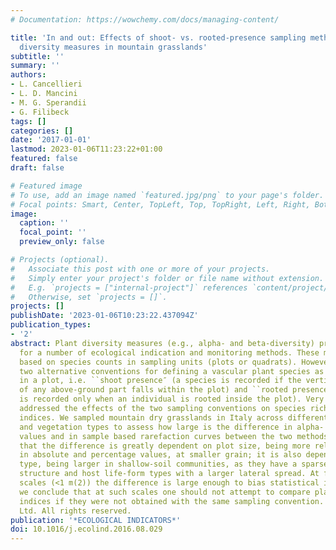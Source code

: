 ```yaml
---
# Documentation: https://wowchemy.com/docs/managing-content/

title: 'In and out: Effects of shoot- vs. rooted-presence sampling methods on plant
  diversity measures in mountain grasslands'
subtitle: ''
summary: ''
authors:
- L. Cancellieri
- L. D. Mancini
- M. G. Sperandii
- G. Filibeck
tags: []
categories: []
date: '2017-01-01'
lastmod: 2023-01-06T11:23:22+01:00
featured: false
draft: false

# Featured image
# To use, add an image named `featured.jpg/png` to your page's folder.
# Focal points: Smart, Center, TopLeft, Top, TopRight, Left, Right, BottomLeft, Bottom, BottomRight.
image:
  caption: ''
  focal_point: ''
  preview_only: false

# Projects (optional).
#   Associate this post with one or more of your projects.
#   Simply enter your project's folder or file name without extension.
#   E.g. `projects = ["internal-project"]` references `content/project/deep-learning/index.md`.
#   Otherwise, set `projects = []`.
projects: []
publishDate: '2023-01-06T10:23:22.437094Z'
publication_types:
- '2'
abstract: Plant diversity measures (e.g., alpha- and beta-diversity) provide the basis
  for a number of ecological indication and monitoring methods. These measures are
  based on species counts in sampling units (plots or quadrats). However, there are
  two alternative conventions for defining a vascular plant species as ``present″
  in a plot, i.e. ``shoot presence″ (a species is recorded if the vertical projection
  of any above-ground part falls within the plot) and ``rooted presence″ (a species
  is recorded only when an individual is rooted inside the plot). Very few studies
  addressed the effects of the two sampling conventions on species richness and diversity
  indices. We sampled mountain dry grasslands in Italy across different plot sizes
  and vegetation types to assess how large is the difference in alpha- and beta-diversity
  values and in sample based rarefaction curves between the two methods. We found
  that the difference is greatly dependent on plot size, being more relevant, both
  in absolute and percentage values, at smaller grain; it is also dependent on habitat
  type, being larger in shallow-soil communities, as they have a sparser vegetation
  structure and host life-form types with a larger lateral spread. At fine spatial
  scales (<1 m(2)) the difference is large enough to bias statistical inference, and
  we conclude that at such scales one should not attempt to compare plant diversity
  indices if they were not obtained with the same sampling convention. (C) 2016 Elsevier
  Ltd. All rights reserved.
publication: '*ECOLOGICAL INDICATORS*'
doi: 10.1016/j.ecolind.2016.08.029
---
```

